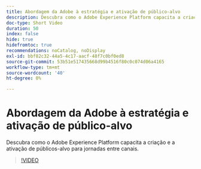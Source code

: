 ```yaml
---
title: Abordagem da Adobe à estratégia e ativação de público-alvo
description: Descubra como o Adobe Experience Platform capacita a criação e a ativação de públicos-alvo para jornadas entre canais.
doc-type: Short Video
duration: 50
index: false
hide: true
hidefromtoc: true
recommendations: noCatalog, noDisplay
exl-id: bbf82c32-44a5-4c17-aacf-48f7c0bf0ed8
source-git-commit: 53b51e517435668d99b4516f80c0c074d06a4165
workflow-type: tm+mt
source-wordcount: '40'
ht-degree: 0%

---
```


# Abordagem da Adobe à estratégia e ativação de público-alvo

Descubra como o Adobe Experience Platform capacita a criação e a ativação de públicos-alvo para jornadas entre canais.

<!-- 62_S655_3442541_49_adobes-approach-to-audience-strategy-and-activation -->
>[!VIDEO](https://video.tv.adobe.com/v/3458225/?learn=on&enablevpops=true)
